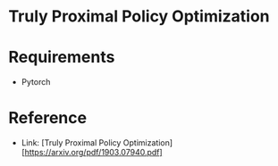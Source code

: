 # Truly Proximal Policy Optimization

# Requirements
- Pytorch

# Reference
- Link: [Truly Proximal Policy Optimization][https://arxiv.org/pdf/1903.07940.pdf] 
